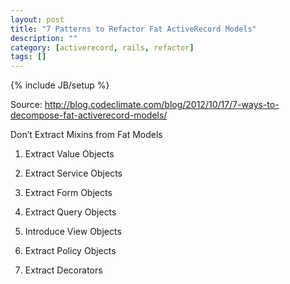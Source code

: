 ```yaml
---
layout: post
title: "7 Patterns to Refactor Fat ActiveRecord Models"
description: ""
category: [activerecord, rails, refactor]
tags: []
---
```

{% include JB/setup %}


Source: http://blog.codeclimate.com/blog/2012/10/17/7-ways-to-decompose-fat-activerecord-models/

Don’t Extract Mixins from Fat Models

1. Extract Value Objects

2. Extract Service Objects

3. Extract Form Objects

4. Extract Query Objects

5. Introduce View Objects

6. Extract Policy Objects

7. Extract Decorators